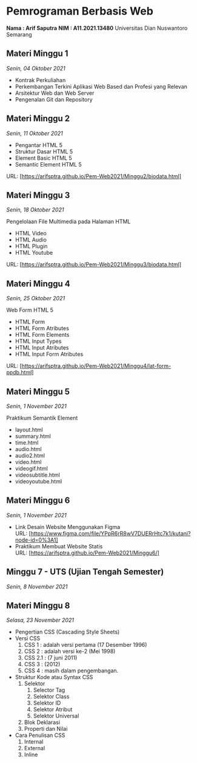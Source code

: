 # Pemrograman Berbasis Web

**Nama : Arif Saputra**
**NIM : A11.2021.13480**
Universitas Dian Nuswantoro Semarang

## Materi Minggu 1

_Senin, 04 Oktober 2021_

- Kontrak Perkuliahan
- Perkembangan Terkini Aplikasi Web Based dan Profesi yang Relevan
- Arsitektur Web dan Web Server
- Pengenalan Git dan Repository

## Materi Minggu 2

_Senin, 11 Oktober 2021_

- Pengantar HTML 5
- Struktur Dasar HTML 5
- Element Basic HTML 5
- Semantic Element HTML 5

URL: [https://arifsptra.github.io/Pem-Web2021/Minggu2/biodata.html]

## Materi Minggu 3

_Senin, 18 Oktober 2021_

Pengelolaan File Multimedia pada Halaman HTML

- HTML Video
- HTML Audio
- HTML Plugin
- HTML Youtube

URL: [https://arifsptra.github.io/Pem-Web2021/Minggu3/biodata.html]

## Materi Minggu 4

_Senin, 25 Oktober 2021_

Web Form HTML 5

- HTML Form
- HTML Form Atributes
- HTML Form Elements
- HTML Input Types
- HTML Input Atributes
- HTML Input Form Atributes

URL: [https://arifsptra.github.io/Pem-Web2021/Minggu4/lat-form-ppdb.html]

## Materi Minggu 5

_Senin, 1 November 2021_

Praktikum Semantik Element

- layout.html
- summary.html
- time.html
- audio.html
- audio2.html
- video.html
- videogif.html
- videosubtitle.html
- videoyoutube.html

## Materi Minggu 6

_Senin, 1 November 2021_

- Link Desain Website Menggunakan Figma<br>
  URL: [https://www.figma.com/file/YPpR6rR8wV7DUERrHtc7k1/kutani?node-id=0%3A1]
- Praktikum Membuat Website Statis<br>
  URL: [https://arifsptra.github.io/Pem-Web2021/Minggu6/]

## Minggu 7 - UTS (Ujian Tengah Semester)

_Senin, 8 November 2021_

## Materi Minggu 8

_Selasa, 23 November 2021_

- Pengertian CSS (Cascading Style Sheets)
- Versi CSS
  1. CSS 1 : adalah versi pertama (17 Desember 1996)
  2. CSS 2 : adalah versi ke-2 (Mei 1998)
  3. CSS 2.1 : (7 juni 2011)
  4. CSS 3 : (2012)
  5. CSS 4 : masih dalam pengembangan.
- Struktur Kode atau Syntax CSS
  1. Selektor
     1. Selector Tag
     2. Selektor Class
     3. Selektor ID
     4. Selektor Atribut
     5. Selektor Universal
  2. Blok Deklarasi
  3. Properti dan Nilai
- Cara Penulisan CSS
  1. Internal
  2. External
  3. Inline
